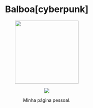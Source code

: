 <h1 align="center"> Balboa[cyberpunk] </h1>

<div align="center">
  <img width="200" height="200" src="https://cdn-icons-png.flaticon.com/512/2694/2694997.png">
</div>
  
<p align="center">
<img src="http://img.shields.io/static/v1?label=STATUS&message=EM%20DESENVOLVIMENTO&color=GREEN&style=for-the-badge"/>
</p>

<p align="center">Minha página pessoal.</p>

